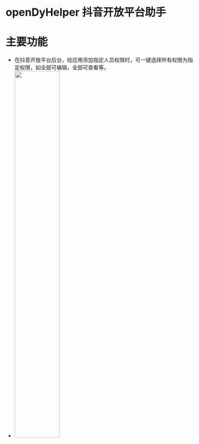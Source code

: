 # openDyHelper 抖音开放平台助手

# 主要功能
- 在抖音开放平台后台，给应用添加指定人员权限时，可一键选择所有权限为指定权限，如全部可编辑，全部可查看等。
- <img src="https://p26-piu.byteimg.com/tos-cn-i-8jisjyls3a/03fa1fd240324f97af8d1348214ce1e8~tplv-8jisjyls3a-3:0:0:q75.png" width="50%">
